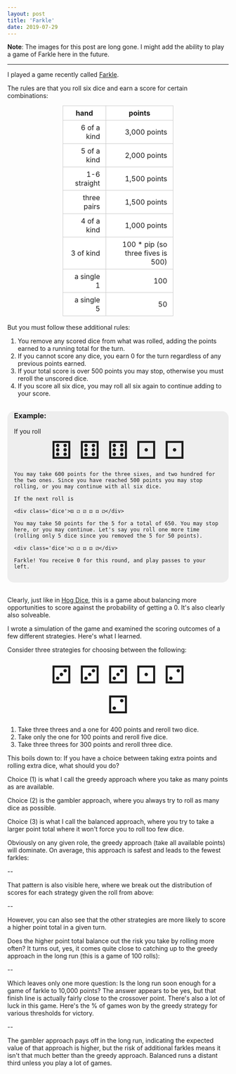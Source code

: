 ```yaml
---
layout: post
title: 'Farkle'
date: 2019-07-29
---
```


**Note**: The images for this post are long gone. I might add the ability to play a game of Farkle here in the future.

-------

I played a game recently called [Farkle](https://en.wikipedia.org/wiki/Farkle).

The rules are that you roll six dice and earn a score for certain combinations:

| hand         | points                             |
| ------------ | ---------------------------------- |
| 6 of a kind  | 3,000 points                       |
| 5 of a kind  | 2,000 points                       |
| 1-6 straight | 1,500 points                       |
| three pairs  | 1,500 points                       |
| 4 of a kind  | 1,000 points                       |
| 3 of kind    | 100 \* pip (so three fives is 500) |
| a single 1   | 100                                |
| a single 5   | 50                                 |

<br>
But you must follow these additional rules:

1. You remove any scored dice from what was rolled, adding the points earned to a running total for the turn.
2. If you cannot score any dice, you earn 0 for the turn regardless of any previous points earned.
3. If your total score is over 500 points you may stop, otherwise you must reroll the unscored dice.
4. If you score all six dice, you may roll all six again to continue adding to your score.

<div class="example">
    <h3> Example: </h3>
    If you roll 
    <div class='dice'>⚅ ⚅ ⚅ ⚀ ⚀</div>

    You may take 600 points for the three sixes, and two hundred for the two ones. Since you have reached 500 points you may stop rolling, or you may continue with all six dice.

    If the next roll is

    <div class='dice'>⚄ ⚁ ⚂ ⚃ ⚃ ⚁</div>

    You may take 50 points for the 5 for a total of 650. You may stop here, or you may continue. Let's say you roll one more time (rolling only 5 dice since you removed the 5 for 50 points).

    <div class='dice'>⚁ ⚁ ⚃ ⚃ ⚂</div>

    Farkle! You receive 0 for this round, and play passes to your left.

</div>
<br>

Clearly, just like in [Hog Dice](/blog/hog-dice), this is a game about balancing more opportunities to score against the probability of getting a 0. It's also clearly also solveable.

I wrote a simulation of the game and examined the scoring outcomes of a few different strategies. Here's what I learned.

Consider three strategies for choosing between the following:

<div class='dice'>⚂ ⚂ ⚂ ⚀ ⚁ ⚁</div>

1. Take three threes and a one for 400 points and reroll two dice.
2. Take only the one for 100 points and reroll five dice.
3. Take three threes for 300 points and reroll three dice.

This boils down to: If you have a choice between taking extra points and rolling extra dice, what should you do?

Choice (1) is what I call the greedy approach where you take as many points as are available.

Choice (2) is the gambler approach, where you always try to roll as many dice as possible.

Choice (3) is what I call the balanced approach, where you try to take a larger point total where it won't force you to roll too few dice.

Obviously on any given role, the greedy approach (take all available points) will dominate. On average, this approach is safest and leads to the fewest farkles:

--

That pattern is also visible here, where we break out the distribution of scores for each strategy given the roll from above:

--

However, you can also see that the other strategies are more likely to score a higher point total in a given turn.

Does the higher point total balance out the risk you take by rolling more often? It turns out, yes, it comes quite close to catching up to the greedy approach in the long run (this is a game of 100 rolls):

--

Which leaves only one more question: Is the long run soon enough for a game of farkle to 10,000 points? The answer appears to be yes, but that finish line is actually fairly close to the crossover point. There's also a lot of luck in this game. Here's the % of games won by the greedy strategy for various thresholds for victory.

--

The gambler approach pays off in the long run, indicating the expected value of that approach is higher, but the risk of additional farkles means it isn't that much better than the greedy approach. Balanced runs a distant third unless you play a lot of games.

<style>
table {
  padding: 0; 
  max-width: 50%;
  margin: auto;
}
th {
    text-align: center;
}
table tr {
    border-top: 1px solid #cccccc;
    background-color: white;
    margin: 0;
    padding: 0; 
}
table tr th {
    font-weight: bold;
    border: 1px solid #cccccc;
    margin: 0;
    padding: 6px 13px; 
}
table tr td {
    border: 1px solid #cccccc;
    text-align: right;
    margin: 0;
    padding: 6px 13px; 
}

.dice {
    font-size: 56px;
    margin-bottom: 28px;
    width: 65%;
    margin: auto;
    text-align: center;
}

.example {
    margin-top: 2rem;
    background-color: #eee;
    border-radius: 15px;
    padding: 0 15px 15px 15px;
}
</style>
